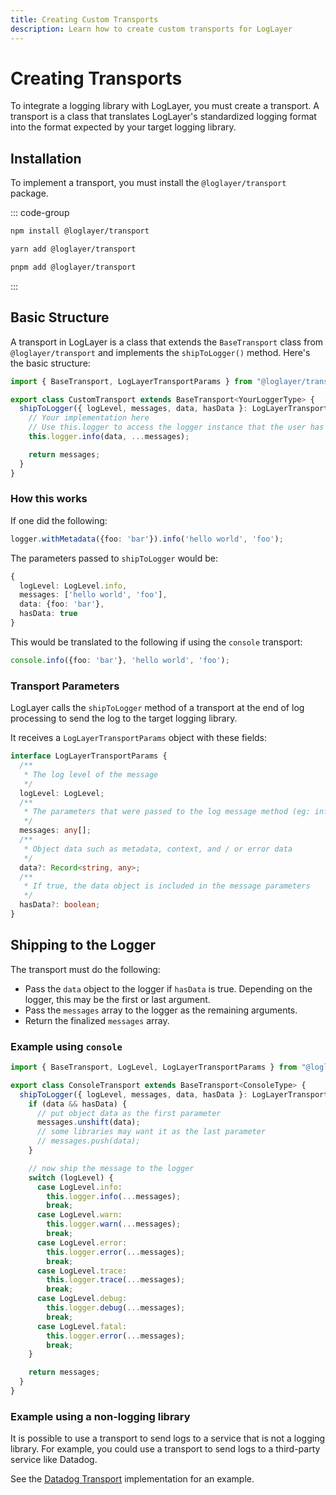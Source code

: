 ```yaml
---
title: Creating Custom Transports
description: Learn how to create custom transports for LogLayer
---
```


# Creating Transports

To integrate a logging library with LogLayer, you must create a transport. A transport is a class that translates LogLayer's standardized logging format into the format expected by your target logging library.

## Installation

To implement a transport, you must install the `@loglayer/transport` package.

::: code-group
```bash [npm]
npm install @loglayer/transport
```

```bash [yarn]
yarn add @loglayer/transport
```

```bash [pnpm]
pnpm add @loglayer/transport
```
:::

## Basic Structure

A transport in LogLayer is a class that extends the `BaseTransport` class from `@loglayer/transport` and implements the `shipToLogger()` method. Here's the basic structure:

```typescript
import { BaseTransport, LogLayerTransportParams } from "@loglayer/transport";

export class CustomTransport extends BaseTransport<YourLoggerType> {
  shipToLogger({ logLevel, messages, data, hasData }: LogLayerTransportParams): any[] {
    // Your implementation here
    // Use this.logger to access the logger instance that the user has passed through
    this.logger.info(data, ...messages);

    return messages;
  }
}
```

### How this works

If one did the following:

```typescript
logger.withMetadata({foo: 'bar'}).info('hello world', 'foo');
```

The parameters passed to `shipToLogger` would be:

```typescript
{
  logLevel: LogLevel.info,
  messages: ['hello world', 'foo'],
  data: {foo: 'bar'},
  hasData: true
}
```

This would be translated to the following if using the `console` transport:

```typescript
console.info({foo: 'bar'}, 'hello world', 'foo');
```

### Transport Parameters

LogLayer calls the `shipToLogger` method of a transport at the end of log processing to send the log to the target logging library. 

It receives a `LogLayerTransportParams` object with these fields:

```typescript
interface LogLayerTransportParams {
  /**
   * The log level of the message
   */
  logLevel: LogLevel;
  /**
   * The parameters that were passed to the log message method (eg: info / warn / debug / error)
   */
  messages: any[];
  /**
   * Object data such as metadata, context, and / or error data
   */
  data?: Record<string, any>;
  /**
   * If true, the data object is included in the message parameters
   */
  hasData?: boolean;
}
```

## Shipping to the Logger

The transport must do the following:

- Pass the `data` object to the logger if `hasData` is true. Depending on the logger, this may be the first or last argument.
- Pass the `messages` array to the logger as the remaining arguments.
- Return the finalized `messages` array.

### Example using `console`

```typescript
import { BaseTransport, LogLevel, LogLayerTransportParams } from "@loglayer/transport";

export class ConsoleTransport extends BaseTransport<ConsoleType> {
  shipToLogger({ logLevel, messages, data, hasData }: LogLayerTransportParams) {
    if (data && hasData) {
      // put object data as the first parameter  
      messages.unshift(data);
      // some libraries may want it as the last parameter
      // messages.push(data);
    }

    // now ship the message to the logger
    switch (logLevel) {
      case LogLevel.info:
        this.logger.info(...messages);
        break;
      case LogLevel.warn:
        this.logger.warn(...messages);
        break;
      case LogLevel.error:
        this.logger.error(...messages);
        break;
      case LogLevel.trace:
        this.logger.trace(...messages);
        break;
      case LogLevel.debug:
        this.logger.debug(...messages);
        break;
      case LogLevel.fatal:
        this.logger.error(...messages);
        break;
    }

    return messages;
  }
}
```

### Example using a non-logging library

It is possible to use a transport to send logs to a service that is not a logging library. For example, you could use a transport to send logs to a third-party service like Datadog.

See the [Datadog Transport](https://github.com/loglayer/loglayer/blob/master/packages/transports/datadog/src/DataDogTransport.ts) implementation for an example.
